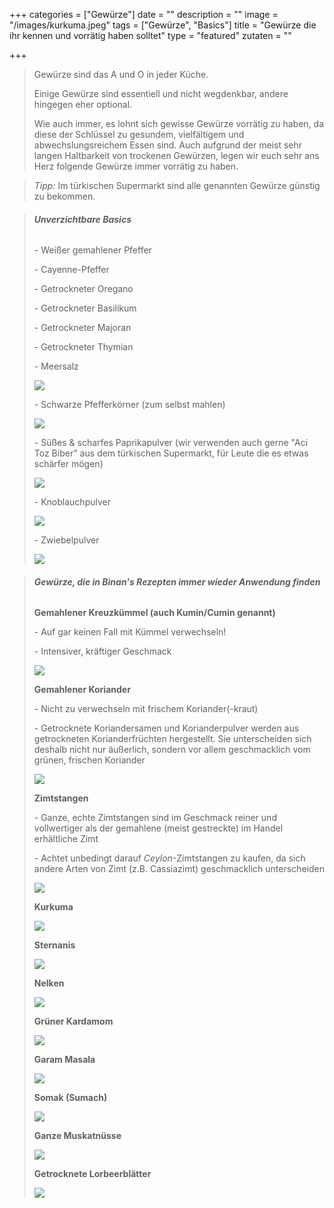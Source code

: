+++
categories = ["Gewürze"]
date = ""
description = ""
image = "/images/kurkuma.jpeg"
tags = ["Gewürze", "Basics"]
title = "Gewürze die ihr kennen und vorrätig haben solltet"
type = "featured"
zutaten = ""

+++
> Gewürze sind das A und O in jeder Küche.
>
> Einige Gewürze sind essentiell und nicht wegdenkbar, andere hingegen eher optional.
>
> Wie auch immer, es lohnt sich gewisse Gewürze vorrätig zu haben, da diese der Schlüssel zu gesundem, vielfältigem und abwechslungsreichem Essen sind. Auch aufgrund der meist sehr langen Haltbarkeit von trockenen Gewürzen, legen wir euch sehr ans Herz folgende Gewürze immer vorrätig zu haben.

> _Tipp:_ Im türkischen Supermarkt sind alle genannten Gewürze günstig zu bekommen.

> ###### **Unverzichtbare Basics**
>
> \- Weißer gemahlener Pfeffer
>
> \- Cayenne-Pfeffer
>
> \- Getrockneter Oregano
>
> \- Getrockneter Basilikum
>
> \- Getrockneter Majoran
>
> \- Getrockneter Thymian
>
> \- Meersalz
>
> ![](/images/meersalz.jpeg)
>
> \- Schwarze Pfefferkörner (zum selbst mahlen)
>
> ![](/images/schwarzer-pfeffer.jpeg)
>
> \- Süßes & scharfes Paprikapulver (wir verwenden auch gerne "Aci Toz Biber" aus dem türkischen Supermarkt, für Leute die es etwas schärfer mögen)
>
> ![](/images/aci-toz-biber.jpeg)
>
> \- Knoblauchpulver
>
> ![](/images/knoblauchpulver.jpeg)
>
> \- Zwiebelpulver
>
> ![](/images/zwiebelgewurz.jpeg)

> ###### **Gewürze, die in Binan's Rezepten immer wieder Anwendung finden**
>
> **Gemahlener Kreuzkümmel (auch Kumin/Cumin genannt)**
>
> \- Auf gar keinen Fall mit Kümmel verwechseln!
>
> \- Intensiver, kräftiger Geschmack
>
> ![](/images/kreuzkummel_kumin.jpeg)
>
> **Gemahlener Koriander**
>
> \- Nicht zu verwechseln mit frischem Koriander(-kraut)
>
> \- Getrocknete Koriandersamen und Korianderpulver werden aus getrockneten Korianderfrüchten hergestellt. Sie unterscheiden sich deshalb nicht nur äußerlich, sondern vor allem geschmacklich vom grünen, frischen Koriander
>
> ![](/images/korianderpulver.jpeg)
>
> **Zimtstangen**
>
> \- Ganze, echte Zimtstangen sind im Geschmack reiner und vollwertiger als der gemahlene (meist gestreckte) im Handel erhältliche Zimt
>
> \- Achtet unbedingt darauf _Ceylon_-Zimtstangen zu kaufen, da sich andere Arten von Zimt (z.B. Cassiazimt) geschmacklich unterscheiden
>
> ![](/images/zimt.jpeg)
>
> **Kurkuma**
>
> ![](/images/kurkuma.jpeg)
>
> **Sternanis**
>
> ![](/images/sternanis.jpeg)
>
> **Nelken**
>
> ![](/images/nelken.jpeg)
>
> **Grüner Kardamom**
>
> ![](/images/gruner-kardamom.jpeg)
>
> **Garam Masala**
>
> ![](/images/garam-masala.jpeg)
>
> **Somak (Sumach)**
>
> ![](/images/somak.jpeg)
>
> **Ganze Muskatnüsse**
>
> ![](/images/muskatnusse.jpeg)
>
> **Getrocknete Lorbeerblätter**
>
> ![](/images/lorbeerblatter.jpeg)